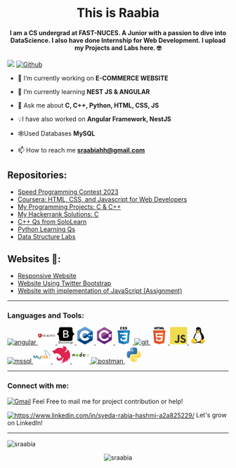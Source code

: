 <h1 align="center">This is Raabia</h1>
<h4 align="center">I am a CS undergrad at FAST-NUCES. A Junior with a passion to dive into DataScience. I also have done Internship for Web Development. I upload my Projects and Labs here. 🤓</h3>

![](https://visitor-badge.laobi.icu/badge?page_id=SRAABIA.SRAABIA)
[![Github](https://img.shields.io/github/followers/SRAABIA?label=Follow&style=social)](https://github.com/SRAABIA)
 </p>

- 🔭 I’m currently working on **E-COMMERCE WEBSITE**

- 🌱 I’m currently learning **NEST JS & ANGULAR**

- 💬 Ask me about **C, C++, Python, HTML, CSS, JS**

- 💡I have also worked on **Angular Framework, NestJS**

- 🕸️Used Databases **MySQL**

- 📫 How to reach me **sraabiahh@gmail.com**

## Repositories:

- [Speed Programming Contest 2023](https://github.com/SRAABIA/SpeedProgrammingContest)
- [Coursera: HTML, CSS, and Javascript for Web Developers](https://github.com/SRAABIA/SRAABIA.github.io)
- [My Programming Projects: C & C++](https://github.com/SRAABIA/PROJECTS)
- [My Hackerrank Solutions: C](https://github.com/SRAABIA/Hackerrank_Sol)
- [C++ Qs from SoloLearn](https://github.com/SRAABIA/SoloLearn_Cpp)
- [Python Learning Qs](https://github.com/SRAABIA/Pyhton_Learning)
- [Data Structure Labs](https://github.com/SRAABIA/Data-Structures-Labs)

## Websites 📄:

- [Responsive Website](https://sraabia.github.io/module2_solution/index.html)
- [Website Using Twitter Bootstrap](https://sraabia.github.io/module3_solution/module3_solution.html)
- [Website with implementation of JavaScript (Assignment)](https://sraabia.github.io/module4_solution/index.html)
<hr />
<h3 align="left">Languages and Tools:</h3>
<p align="left"> <a href="https://angular.io" target="_blank" rel="noreferrer"> <img src="https://angular.io/assets/images/logos/angular/angular.svg" alt="angular" width="40" height="40"/> </a> <a href="https://angular.io" target="_blank" rel="noreferrer"> <img src="https://raw.githubusercontent.com/devicons/devicon/master/icons/angularjs/angularjs-original-wordmark.svg" alt="angularjs" width="40" height="40"/> </a> <a href="https://getbootstrap.com" target="_blank" rel="noreferrer"> <img src="https://raw.githubusercontent.com/devicons/devicon/master/icons/bootstrap/bootstrap-plain-wordmark.svg" alt="bootstrap" width="40" height="40"/> </a> <a href="https://www.w3schools.com/cpp/" target="_blank" rel="noreferrer"> <img src="https://raw.githubusercontent.com/devicons/devicon/master/icons/cplusplus/cplusplus-original.svg" alt="cplusplus" width="40" height="40"/> </a> <a href="https://www.w3schools.com/cs/" target="_blank" rel="noreferrer"> <img src="https://raw.githubusercontent.com/devicons/devicon/master/icons/csharp/csharp-original.svg" alt="csharp" width="40" height="40"/> </a> <a href="https://www.w3schools.com/css/" target="_blank" rel="noreferrer"> <img src="https://raw.githubusercontent.com/devicons/devicon/master/icons/css3/css3-original-wordmark.svg" alt="css3" width="40" height="40"/> </a> <a href="https://git-scm.com/" target="_blank" rel="noreferrer"> <img src="https://www.vectorlogo.zone/logos/git-scm/git-scm-icon.svg" alt="git" width="40" height="40"/> </a> <a href="https://www.w3.org/html/" target="_blank" rel="noreferrer"> <img src="https://raw.githubusercontent.com/devicons/devicon/master/icons/html5/html5-original-wordmark.svg" alt="html5" width="40" height="40"/> </a> <a href="https://developer.mozilla.org/en-US/docs/Web/JavaScript" target="_blank" rel="noreferrer"> <img src="https://raw.githubusercontent.com/devicons/devicon/master/icons/javascript/javascript-original.svg" alt="javascript" width="40" height="40"/> </a> <a href="https://www.linux.org/" target="_blank" rel="noreferrer"> <img src="https://raw.githubusercontent.com/devicons/devicon/master/icons/linux/linux-original.svg" alt="linux" width="40" height="40"/> </a> <a href="https://www.microsoft.com/en-us/sql-server" target="_blank" rel="noreferrer"> <img src="https://www.svgrepo.com/show/303229/microsoft-sql-server-logo.svg" alt="mssql" width="40" height="40"/> </a> <a href="https://www.mysql.com/" target="_blank" rel="noreferrer"> <img src="https://raw.githubusercontent.com/devicons/devicon/master/icons/mysql/mysql-original-wordmark.svg" alt="mysql" width="40" height="40"/> </a> <a href="https://nestjs.com/" target="_blank" rel="noreferrer"> <img src="https://raw.githubusercontent.com/devicons/devicon/master/icons/nestjs/nestjs-plain.svg" alt="nestjs" width="40" height="40"/> </a> <a href="https://nodejs.org" target="_blank" rel="noreferrer"> <img src="https://raw.githubusercontent.com/devicons/devicon/master/icons/nodejs/nodejs-original-wordmark.svg" alt="nodejs" width="40" height="40"/> </a> <a href="https://postman.com" target="_blank" rel="noreferrer"> <img src="https://www.vectorlogo.zone/logos/getpostman/getpostman-icon.svg" alt="postman" width="40" height="40"/> </a> <a href="https://www.python.org" target="_blank" rel="noreferrer"> <img src="https://raw.githubusercontent.com/devicons/devicon/master/icons/python/python-original.svg" alt="python" width="40" height="40"/> </a> </p>
<hr />
<h3 align="left">Connect with me:</h3>
<p align="left">
 <a href="mailto:sraabiahh@gmail.com" target="blank" ><img src="https://github.com/dheereshagrwal/colored-icons/blob/master/images/gmail.png" alt="Gmail" height="40" width="40" syle="vertical-align=bottom"></a> Feel Free to mail me for project contribution or help!
 
<a href="https://www.linkedin.com/in/syeda-rabia-hashmi/" target="blank"><img align="center" src="https://raw.githubusercontent.com/rahuldkjain/github-profile-readme-generator/master/src/images/icons/Social/linked-in-alt.svg" alt="https://www.linkedin.com/in/syeda-rabia-hashmi-a2a825229/" alt="LinkedIn" height="30" width="40"/></a> Let's grow on LinkedIn!
</p>
<hr />
<p>
 <img align="center" src="https://github-readme-stats.vercel.app/api/top-langs?username=sraabia&show_icons=true&locale=en&layout=compact&theme=dark&card_width=340" alt="sraabia" />
</p>
<p align="center">
 <img src="https://github-readme-streak-stats.herokuapp.com/?user=sraabia&theme=dark" alt="sraabia" />
</p>
